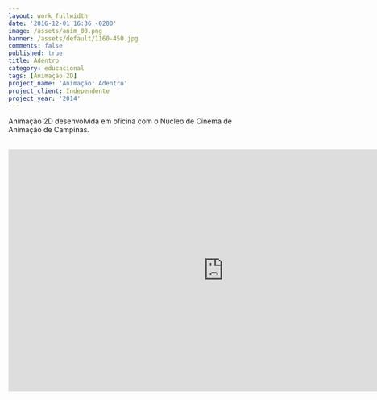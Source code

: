 ```yaml
---
layout: work_fullwidth
date: '2016-12-01 16:36 -0200'
image: /assets/anim_00.png
banner: /assets/default/1160-450.jpg
comments: false
published: true
title: Adentro
category: educacional
tags: [Animação 2D]
project_name: 'Animação: Adentro'
project_client: Independente
project_year: '2014'
---
```


Animação 2D desenvolvida em oficina com o Núcleo de Cinema de Animação de Campinas. <BR><BR>

<iframe width="853" height="480" src="https://www.youtube.com/embed/RXr1r_IoVdI" frameborder="0" allowfullscreen="">
</iframe>
